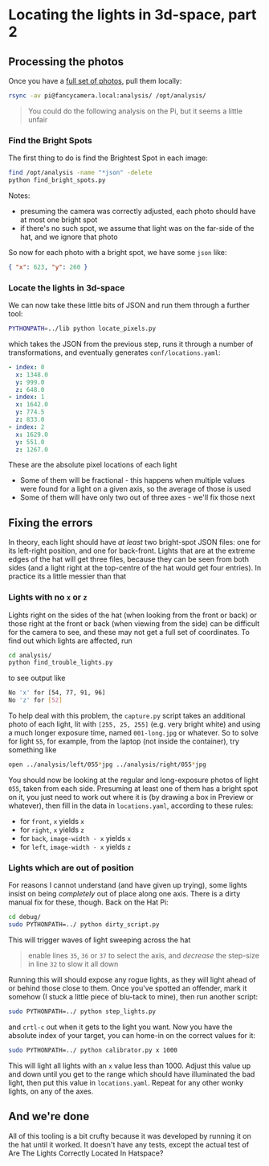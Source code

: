 # Locating the lights in 3d-space, part 2

## Processing the photos

Once you have a [full set of photos](/camera/README.md), pull them locally:

```bash
rsync -av pi@fancycamera.local:analysis/ /opt/analysis/
```

> You could do the following analysis on the Pi, but it seems a little unfair

### Find the Bright Spots

The first thing to do is find the Brightest Spot in each image:

```bash
find /opt/analysis -name "*json" -delete
python find_bright_spots.py
```

Notes:

- presuming the camera was correctly adjusted, each photo should have at most one bright spot
- if there's no such spot, we assume that light was on the far-side of the hat, and we ignore that photo

So now for each photo with a bright spot, we have some `json` like:

```json
{ "x": 623, "y": 260 }
```

### Locate the lights in 3d-space

We can now take these little bits of JSON and run them through a further tool:

```bash
PYTHONPATH=../lib python locate_pixels.py
```

which takes the JSON from the previous step, runs it through a number of transformations, and eventually generates `conf/locations.yaml`:

```yaml
- index: 0
  x: 1348.0
  y: 999.0
  z: 648.0
- index: 1
  x: 1642.0
  y: 774.5
  z: 833.0
- index: 2
  x: 1629.0
  y: 551.0
  z: 1267.0
```

These are the absolute pixel locations of each light

- Some of them will be fractional - this happens when multiple values were found for a light on a given axis, so the average of those is used
- Some of them will have only two out of three axes - we'll fix those next

## Fixing the errors

In theory, each light should have _at least_ two bright-spot JSON files: one for its left-right position, and one for back-front. Lights that are at the extreme edges of the hat will get three files, because they can be seen from both sides (and a light right at the top-centre of the hat would get four entries). In practice its a little messier than that

### Lights with no `x` or `z`

Lights right on the sides of the hat (when looking from the front or back) or those right at the front or back (when viewing from the side) can be difficult for the camera to see, and these may not get a full set of coordinates. To find out which lights are affected, run

```bash
cd analysis/
python find_trouble_lights.py
```

to see output like

```bash
No 'x' for [54, 77, 91, 96]
No 'z' for [52]
```

To help deal with this problem, the `capture.py` script takes an additional photo of each light, lit with `[255, 25, 255]` (e.g. very bright white) and using a much longer exposure time, named `001-long.jpg` or whatever. So to solve for light `55`, for example, from the laptop (not inside the container), try something like

```bash
open ../analysis/left/055*jpg ../analysis/right/055*jpg
```

You should now be looking at the regular and long-exposure photos of light `055`, taken from each side. Presuming at least one of them has a bright spot on it, you just need to work out where it is (by drawing a box in Preview or whatever), then fill in the data in `locations.yaml`, according to these rules:

- for `front`, `x` yields `x`
- for `right`, `x` yields `z`
- for `back`, `image-width - x` yields `x`
- for `left`, `image-width - x` yields `z`

### Lights which are out of position

For reasons I cannot understand (and have given up trying), some lights insist on being _completely_ out of place along one axis. There is a dirty manual fix for these, though. Back on the Hat Pi:

```bash
cd debug/
sudo PYTHONPATH=../ python dirty_script.py
```

This will trigger waves of light sweeping across the hat

> enable lines `35`, `36` or `37` to select the axis, and _decrease_ the step-size in line `32` to slow it all down

Running this will should expose any rogue lights, as they will light ahead of or behind those close to them. Once you've spotted an offender, mark it somehow (I stuck a little piece of blu-tack to mine), then run another script:

```bash
sudo PYTHONPATH=../ python step_lights.py
```

and `crtl-c` out when it gets to the light you want. Now you have the absolute index of your target, you can home-in on the correct values for it:

```bash
sudo PYTHONPATH=../ python calibrator.py x 1000
```

This will light all lights with an `x` value less than 1000. Adjust this value up and down until you get to the range which should have illuminated the bad light, then put this value in `locations.yaml`. Repeat for any other wonky lights, on any of the axes.

## And we're done

All of this tooling is a bit crufty because it was developed by running it on the hat until it worked. It doesn't have any tests, except the actual test of Are The Lights Correctly Located In Hatspace?
